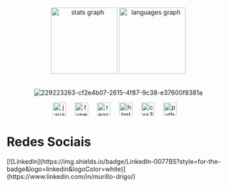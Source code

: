 
###

<div align="center">
  <img src="https://github-readme-stats.vercel.app/api?username=murillodrigo&hide_title=false&hide_rank=false&show_icons=true&include_all_commits=true&count_private=true&disable_animations=false&theme=dark&locale=en&hide_border=false" height="150" alt="stats graph"  />
  <img src="https://github-readme-stats.vercel.app/api/top-langs?username=murillodrigo&locale=en&hide_title=false&layout=compact&card_width=320&langs_count=5&theme=dark&hide_border=false" height="150" alt="languages graph"  />
</div>


<br clear="both">

<div align="center">
  
![229223263-cf2e4b07-2615-4f87-9c38-e37600f8381a](https://github.com/MurilloDrigo/MurilloDrigo/assets/132285473/48ce5a56-3f6c-45d1-a54f-7241ed1226af.gif)

</div>

<div align="center">
  <img src="https://cdn.jsdelivr.net/gh/devicons/devicon/icons/javascript/javascript-original.svg" height="30" alt="javascript logo"  />
  <img width="12" />
  <img src="https://cdn.jsdelivr.net/gh/devicons/devicon/icons/typescript/typescript-original.svg" height="30" alt="typescript logo"  />
  <img width="12" />
  <img src="https://cdn.jsdelivr.net/gh/devicons/devicon/icons/react/react-original.svg" height="30" alt="react logo"  />
  <img width="12" />
  <img src="https://cdn.jsdelivr.net/gh/devicons/devicon/icons/html5/html5-original.svg" height="30" alt="html5 logo"  />
  <img width="12" />
  <img src="https://cdn.jsdelivr.net/gh/devicons/devicon/icons/css3/css3-original.svg" height="30" alt="css3 logo"  />
  <img width="12" />
  <img src="https://cdn.jsdelivr.net/gh/devicons/devicon/icons/python/python-original.svg" height="30" alt="python logo"  />
  <img width="12" />
</div>


<div align="left">
<h1> Redes Sociais </h1>
[![LinkedIn](https://img.shields.io/badge/LinkedIn-0077B5?style=for-the-badge&logo=linkedin&logoColor=white)](https://www.linkedin.com/in/murillo-drigo/)
</div>

###
